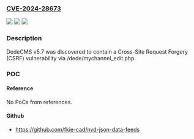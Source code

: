 ### [CVE-2024-28673](https://cve.mitre.org/cgi-bin/cvename.cgi?name=CVE-2024-28673)
![](https://img.shields.io/static/v1?label=Product&message=n%2Fa&color=blue)
![](https://img.shields.io/static/v1?label=Version&message=n%2Fa&color=blue)
![](https://img.shields.io/static/v1?label=Vulnerability&message=n%2Fa&color=brighgreen)

### Description

DedeCMS v5.7 was discovered to contain a Cross-Site Request Forgery (CSRF) vulnerability via /dede/mychannel_edit.php.

### POC

#### Reference
No PoCs from references.

#### Github
- https://github.com/fkie-cad/nvd-json-data-feeds

